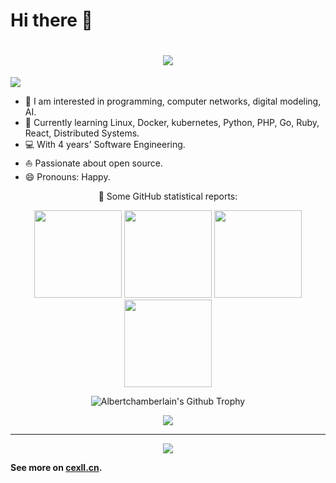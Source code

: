 # Hi there 👋 
<h1 align="center">
  <a href="https://sunguoqi.com/">
    <img src="https://readme-typing-svg.herokuapp.com/?lines=fmt.Println(%22Hope%20you%20happy%20everyday%22);&center=true&size=16">
  </a>
</h1>


<img src="https://cdn.jsdelivr.net/gh/cexll/staticfile/images/header.png"/>

- 🔭 I am interested in programming, computer networks, digital modeling, AI.
- 🌱 Currently learning Linux, Docker, kubernetes, Python, PHP, Go, Ruby, React, Distributed Systems.
- 💻 With 4 years' Software Engineering.
- ⛵ Passionate about open source.
- 😄 Pronouns: Happy.


<p align="center">
  👑   Some GitHub statistical reports:
</p>


<p align="center">
<img  src="https://github-profile-summary-cards.vercel.app/api/cards/repos-per-language?username=cexll&theme=github" height="140"/>
<img  src="https://github-profile-summary-cards.vercel.app/api/cards/most-commit-language?username=cexll&theme=github" height="140"/>
<img  src="https://github-profile-summary-cards.vercel.app/api/cards/most-commit-language?username=cexll&theme=github" height="140"/>
<img  src="https://github-profile-summary-cards.vercel.app/api/cards/stats?username=cexll&theme=github" height="140" />
</p>

<p align="center">
<img align="center" src="https://github-profile-trophy.vercel.app/?username=cexll&column=7" alt="Albertchamberlain's Github Trophy" />
</p>
<p align="center">
<img align="center" src="https://github-readme-streak-stats.herokuapp.com/?user=cexll&hide_border=true&count_private=true" hight="200" />
</p>
</details>
<hr>
<p align="center">
<div align="center"><img src="https://quotes-github-readme.vercel.app/api?type=horizontal&theme=light"></div>
</p>

**See more on [cexll.cn](https://cexll.cn).**
